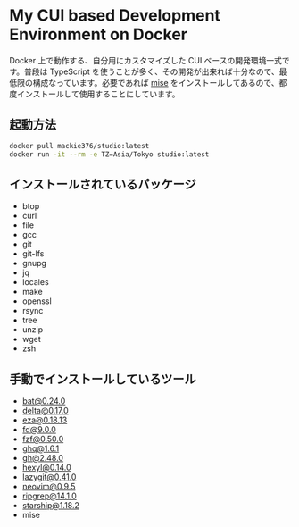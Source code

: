 # My CUI based Development Environment on Docker

Docker 上で動作する、自分用にカスタマイズした CUI ベースの開発環境一式です。普段は TypeScript を使うことが多く、その開発が出来れば十分なので、最低限の構成なっています。必要であれば [mise](https://github.com/jdx/mise) をインストールしてあるので、都度インストールして使用することにしています。

## 起動方法

```sh
docker pull mackie376/studio:latest
docker run -it --rm -e TZ=Asia/Tokyo studio:latest
```

## インストールされているパッケージ

- btop
- curl
- file
- gcc
- git
- git-lfs
- gnupg
- jq
- locales
- make
- openssl
- rsync
- tree
- unzip
- wget
- zsh

## 手動でインストールしているツール

- bat@0.24.0
- delta@0.17.0
- eza@0.18.13
- fd@9.0.0
- fzf@0.50.0
- ghq@1.6.1
- gh@2.48.0
- hexyl@0.14.0
- lazygit@0.41.0
- neovim@0.9.5
- ripgrep@14.1.0
- starship@1.18.2
- mise
